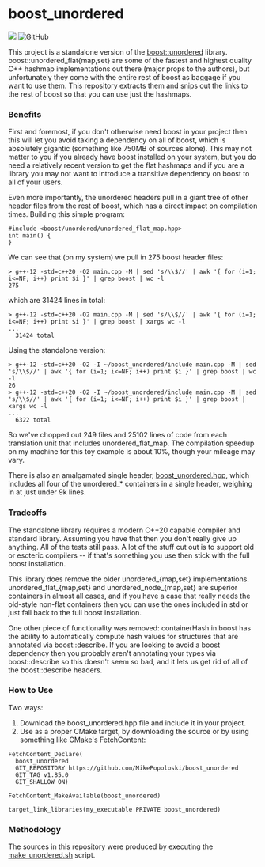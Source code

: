 # boost_unordered
![](https://github.com/MikePopoloski/boost_unordered/actions/workflows/build.yml/badge.svg)
![GitHub](https://img.shields.io/github/license/MikePopoloski/boost_unordered)

This project is a standalone version of the [boost::unordered](https://github.com/boostorg/unordered) library. boost::unordered_flat{map,set} are some of the fastest and highest quality C++ hashmap implementations out there (major props to the authors), but unfortunately they come with the entire rest of boost as baggage if you want to use them. This repository extracts them and snips out the links to the rest of boost so that you can use just the hashmaps.

### Benefits
First and foremost, if you don't otherwise need boost in your project then this will let you avoid taking a dependency on all of boost, which is absolutely gigantic (something like 750MB of sources alone). This may not matter to you if you already have boost installed on your system, but you do need a relatively recent version to get the flat hashmaps and if you are a library you may not want to introduce a transitive dependency on boost to all of your users.

Even more importantly, the unordered headers pull in a giant tree of other header files from the rest of boost, which has a direct impact on compilation times. Building this simple program:
```
#include <boost/unordered/unordered_flat_map.hpp>
int main() {
}
```

We can see that (on my system) we pull in 275 boost header files:
```
> g++-12 -std=c++20 -O2 main.cpp -M | sed 's/\\$//' | awk '{ for (i=1; i<=NF; i++) print $i }' | grep boost | wc -l
275
```
which are 31424 lines in total:
```
> g++-12 -std=c++20 -O2 main.cpp -M | sed 's/\\$//' | awk '{ for (i=1; i<=NF; i++) print $i }' | grep boost | xargs wc -l
...
  31424 total
```

Using the standalone version:
```
> g++-12 -std=c++20 -O2 -I ~/boost_unordered/include main.cpp -M | sed 's/\\$//' | awk '{ for (i=1; i<=NF; i++) print $i }' | grep boost | wc -l
26
> g++-12 -std=c++20 -O2 -I ~/boost_unordered/include main.cpp -M | sed 's/\\$//' | awk '{ for (i=1; i<=NF; i++) print $i }' | grep boost | xargs wc -l
...
  6322 total
```

So we've chopped out 249 files and 25102 lines of code from each translation unit that includes unordered_flat_map. The compilation speedup on my machine for this toy example is about 10%, though your mileage may vary.

There is also an amalgamated single header, [boost_unordered.hpp](https://github.com/MikePopoloski/boost_unordered/blob/master/boost_unordered.hpp), which includes all four of the unordered_* containers in a single header, weighing in at just under 9k lines.

### Tradeoffs
The standalone library requires a modern C++20 capable compiler and standard library. Assuming you have that then you don't really give up anything. All of the tests still pass. A lot of the stuff cut out is to support old or esoteric compilers -- if that's something you use then stick with the full boost installation.

This library does remove the older unordered_{map,set} implementations. unordered_flat_{map,set} and unordered_node_{map,set} are superior containers in almost all cases, and if you have a case that really needs the old-style non-flat containers then you can use the ones included in std or just fall back to the full boost installation.

One other piece of functionality was removed: containerHash in boost has the ability to automatically compute hash values for structures that are annotated via boost::describe. If you are looking to avoid a boost dependency then you probably aren't annotating your types via boost::describe so this doesn't seem so bad, and it lets us get rid of all of the boost::describe headers.

### How to Use
Two ways:
1. Download the boost_unordered.hpp file and include it in your project.
2. Use as a proper CMake target, by downloading the source or by using something like CMake's FetchContent:
```
FetchContent_Declare(
  boost_unordered
  GIT_REPOSITORY https://github.com/MikePopoloski/boost_unordered
  GIT_TAG v1.85.0
  GIT_SHALLOW ON)

FetchContent_MakeAvailable(boost_unordered)

target_link_libraries(my_executable PRIVATE boost_unordered)
```

### Methodology
The sources in this repository were produced by executing the [make_unordered.sh](https://github.com/MikePopoloski/boost_unordered/blob/master/make_unordered.sh) script.
